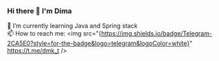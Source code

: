 ### Hi there 👋 I'm Dima
🌱 I’m currently learning  Java and Spring stack </br>
📫 How to reach me: 
      <img src="{https://img.shields.io/badge/Telegram-2CA5E0?style=for-the-badge&logo=telegram&logoColor=white}" https://t.me/dmk_t />
    
      
